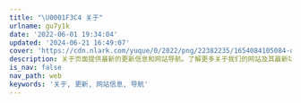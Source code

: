 ```yaml
---
title: "\U0001F3C4 关于"
urlname: gu7y1k
date: '2022-06-01 19:34:04'
updated: '2024-06-21 16:49:07'
cover: 'https://cdn.nlark.com/yuque/0/2022/png/22382235/1654084105084-db848bc6-9549-487f-ab10-78708de3dec5.png'
description: 关于页面提供最新的更新信息和网站导航。了解更多关于我们的网站及其最新功能。
is_nav: false
nav_path: web
keywords: '关于, 更新, 网站信息, 导航'
---
```


